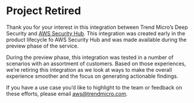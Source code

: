 # Project Retired

Thank you for your interest in this integration between Trend Micro’s Deep Security and [AWS Security Hub](https://aws.amazon.com/security-hub/). This integration was created early in the product lifecycle fo AWS Security Hub and was made available during the preview phase of the service.

During the preview phase, this integration was tested in a number of scenarios with an assortment of customers. Based on those experiences, we’re retiring this integration as we look at ways to make the overall experience smoother and the focus on generating actionable findings.

If you have a use case you’d like to highlight to the team or feedback on these efforts, please email aws@trendmicro.com.